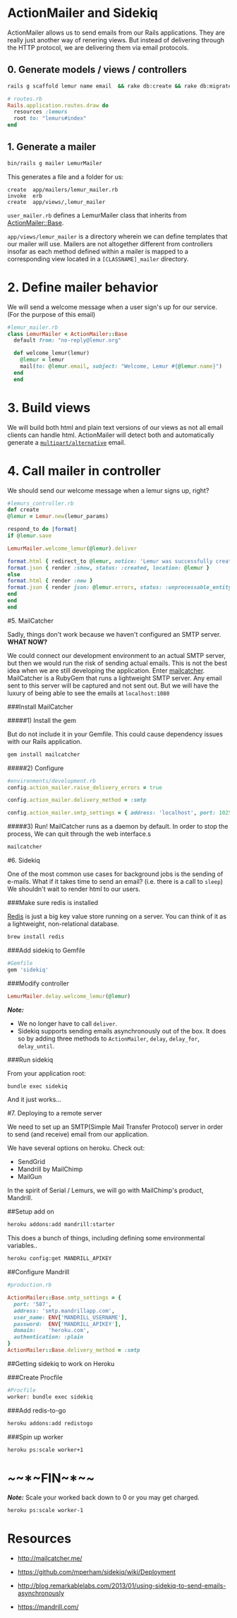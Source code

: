 # ActionMailer and Sidekiq

ActionMailer allows us to send emails from our Rails applications.  They are really just another way of renering views.  But instead of delivering through the HTTP protocol, we are delivering them via email protocols.

## 0. Generate models / views / controllers
```bash
rails g scaffold lemur name email  && rake db:create && rake db:migrate
```

```ruby
# routes.rb
Rails.application.routes.draw do
  resources :lemurs
  root to: "lemurs#index"
end
```

## 1. Generate a mailer

```bash
bin/rails g mailer LemurMailer
```

This generates a file and a folder for us:

```
create  app/mailers/lemur_mailer.rb
invoke  erb
create  app/views/,lemur_mailer
```

`user_mailer.rb` defines a LemurMailer class that inherits from [ActionMailer::Base](http://api.rubyonrails.org/classes/ActionMailer/Base.html).


`app/views/lemur_mailer` is a directory wherein we can define templates that our mailer will use.  Mailers are not altogether different from controllers insofar as each method defined within a mailer is mapped to a corresponding view located in a `[CLASSNAME]_mailer` directory.

# 2. Define mailer behavior

We will send a welcome message when a user sign's up for our service.  (For the purpose of this email)


```ruby
#lemur_mailer.rb
class LemurMailer < ActionMailer::Base
  default from: "no-reply@lemur.org"

  def welcome_lemur(lemur)
    @lemur = lemur
    mail(to: @lemur.email, subject: "Welcome, Lemur #{@lemur.name}")
  end
  end
  ```

  # 3. Build views

  We will build both html and plain text versions of our views as not all email clients can handle html.  ActionMailer will detect both and automatically generate a [`multipart/alternative`](http://stackoverflow.com/questions/8320141/multipart-alternative-subtype-when-client-use-it) email.


  # 4.  Call mailer in controller

  We should send our welcome message when a lemur signs up, right?

  ```ruby
  #lemurs_controller.rb
  def create
  @lemur = Lemur.new(lemur_params)

  respond_to do |format|
  if @lemur.save

  LemurMailer.welcome_lemur(@lemur).deliver

  format.html { redirect_to @lemur, notice: 'Lemur was successfully created.' }
  format.json { render :show, status: :created, location: @lemur }
  else
  format.html { render :new }
  format.json { render json: @lemur.errors, status: :unprocessable_entity }
  end
  end
  end
  ```

  #5. MailCatcher

  Sadly, things don't work because we haven't configured an SMTP server.   **WHAT NOW?**

  We could connect our development environment to an actual SMTP server, but then we would run the risk of sending actual emails.  This is not the best idea when we are still developing the application.
  Enter [mailcatcher](http://mailcatcher.me/).  MailCatcher is a RubyGem that runs a lightweight SMTP server.  Any email sent to this server will be captured and not sent out.  But we will have the luxury of being able to see the emails at `localhost:1080`


  ###Install MailCatcher

  #####1) Install the gem

  But do not include it in your Gemfile.  This could cause dependency issues with our Rails application.

  ```bash
  gem install mailcatcher
  ```

  #####2) Configure
  ```ruby
  #environments/development.rb
  config.action_mailer.raise_delivery_errors = true

  config.action_mailer.delivery_method = :smtp

  config.action_mailer.smtp_settings = { address: 'localhost', port: 1025 }

  ```

  #####3) Run!
  MailCatcher runs as a daemon by default.  In order to stop the process, We can quit through the web interface.s

  ```bash
  mailcatcher
  ```

  #6.  Sidekiq

  One of the most common use cases for background jobs is the sending of e-mails.  What if it takes time to send an email? (i.e. there is a call to `sleep`)  We shouldn't wait to render html to our users.

  ###Make sure redis is installed

  [Redis](http://redis.io/) is just a big key value store running on a server.  You can think of it as a lightweight, non-relational database.

  ```bash
  brew install redis
  ```
  ###Add sidekiq to Gemfile


  ```ruby
  #Gemfile
  gem 'sidekiq'
  ```

  ###Modify controller

  ```ruby
  LemurMailer.delay.welcome_lemur(@lemur)
  ```
  ***Note:***
  * We no longer have to call `deliver`.
  * Sidekiq supports sending emails asynchronously out of the box.  It does so by adding three methods to `ActionMailer`, `delay`, `delay_for`, `delay_until`.


  ###Run sidekiq

  From your application root:
  ```bash
  bundle exec sidekiq
  ```

  And it just works...

  #7.  Deploying to a remote server

  We need to set up an SMTP(Simple Mail Transfer Protocol) server in order to send (and receive) email from our application.

  We have several options on heroku.  Check out:

  * SendGrid
  * Mandrill by MailChimp
  * MailGun

  In the spirit of Serial / Lemurs, we will go with MailChimp's product, Mandrill.

  ##Setup add on
  ```bash
  heroku addons:add mandrill:starter
  ```

  This does a bunch of things, including defining some environmental variables..

  ```bash
  heroku config:get MANDRILL_APIKEY
  ```

  ##Configure Mandrill

  ```ruby
  #production.rb

  ActionMailer::Base.smtp_settings = {
    port: '587',
    address: 'smtp.mandrillapp.com',
    user_name: ENV['MANDRILL_USERNAME'],
    password:  ENV['MANDRILL_APIKEY'],
    domain:    'heroku.com',
    authentication: :plain
  }
  ActionMailer::Base.delivery_method = :smtp


  ```

  ##Getting sidekiq to work on Heroku

  ###Create Procfile
  ```bash
  #Procfile
  worker: bundle exec sidekiq
  ```
  ###Add redis-to-go

  ```bash
  heroku addons:add redistogo
  ```
  ###Spin up worker

  ```bash
  heroku ps:scale worker+1
  ```

  # *~*~*~FIN~*~*~*


  ***Note:*** Scale your worked back down to 0 or you may get charged.
  ```bash
  heroku ps:scale worker-1
  ```

  # Resources

  * http://mailcatcher.me/

  * https://github.com/mperham/sidekiq/wiki/Deployment

  * http://blog.remarkablelabs.com/2013/01/using-sidekiq-to-send-emails-asynchronously

  * https://mandrill.com/

